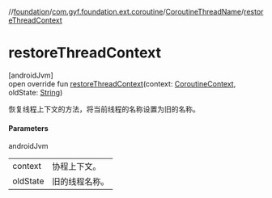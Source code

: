 //[foundation](../../../index.md)/[com.gyf.foundation.ext.coroutine](../index.md)/[CoroutineThreadName](index.md)/[restoreThreadContext](restore-thread-context.md)

# restoreThreadContext

[androidJvm]\
open override fun [restoreThreadContext](restore-thread-context.md)(context: [CoroutineContext](https://kotlinlang.org/api/core/kotlin-stdlib/kotlin.coroutines/-coroutine-context/index.html), oldState: [String](https://kotlinlang.org/api/core/kotlin-stdlib/kotlin/-string/index.html))

恢复线程上下文的方法，将当前线程的名称设置为旧的名称。

#### Parameters

androidJvm

| | |
|---|---|
| context | 协程上下文。 |
| oldState | 旧的线程名称。 |